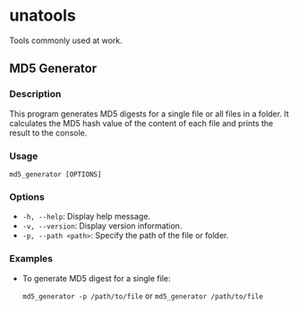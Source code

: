 # unatools

Tools commonly used at work.

## MD5 Generator

### Description

This program generates MD5 digests for a single file or all files in a folder. It calculates the MD5 hash value of the content of each file and prints the result to the console.

### Usage

  `md5_generator [OPTIONS]`

### Options

- `-h, --help`: Display help message.
- `-v, --version`: Display version information.
- `-p, --path <path>`: Specify the path of the file or folder.

### Examples

- To generate MD5 digest for a single file:
  
  `md5_generator -p /path/to/file` or `md5_generator /path/to/file`
